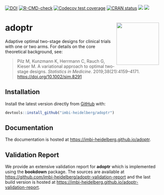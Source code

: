 [![DOI](https://zenodo.org/badge/DOI/10.5281/zenodo.2616951.svg)](https://doi.org/10.5281/zenodo.2616951)
[![R-CMD-check](https://github.com/imbi-heidelberg/adoptr/actions/workflows/R-CMD-check.yaml/badge.svg)](https://github.com/imbi-heidelberg/adoptr/actions/workflows/R-CMD-check.yaml)
[![Codecov test coverage](https://codecov.io/gh/imbi-heidelberg/adoptr/branch/master/graph/badge.svg)](https://codecov.io/gh/imbi-heidelberg/adoptr?branch=master)
[![CRAN status](https://www.r-pkg.org/badges/version/adoptr)](https://cran.r-project.org/package=adoptr)
[![](http://cranlogs.r-pkg.org/badges/last-month/adoptr?color=green)](https://cran.r-project.org/package=adoptr)
[![](http://cranlogs.r-pkg.org/badges/grand-total/adoptr?color=green)](https://cran.r-project.org/package=adoptr)


# adoptr <a href='https://github.com/imbi-heidelberg/adoptr'><img src='man/figures/logo.png' align="right" height="139" /></a>


Adaptive optimal two-stage designs for clinical trials with one or two arms. 
For details on the core theoretical background, see:

> Pilz M, Kunzmann K, Herrmann C, Rauch G, Kieser M. A variational approach to
optimal two-stage designs. *Statistics in Medicine*. 2019;38(21):4159–4171.
https://doi.org/10.1002/sim.8291



## Installation

Install the latest version directly from [GitHub](https://github.com/) with:

```r
devtools::install_github("imbi-heidelberg/adoptr")
```



## Documentation

The documentation is hosted at https://imbi-heidelberg.github.io/adoptr.



## Validation Report

We provide an extensive validation report for **adoptr** which is implemented 
using the **bookdown** package.
The sources are available at https://github.com/imbi-heidelberg/adoptr-validation-report and
the last build version is hosted at https://imbi-heidelberg.github.io/adoptr-validation-report.
